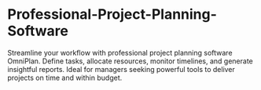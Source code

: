 # Professional-Project-Planning-Software
Streamline your workflow with professional project planning software OmniPlan. Define tasks, allocate resources, monitor timelines, and generate insightful reports. Ideal for managers seeking powerful tools to deliver projects on time and within budget.
